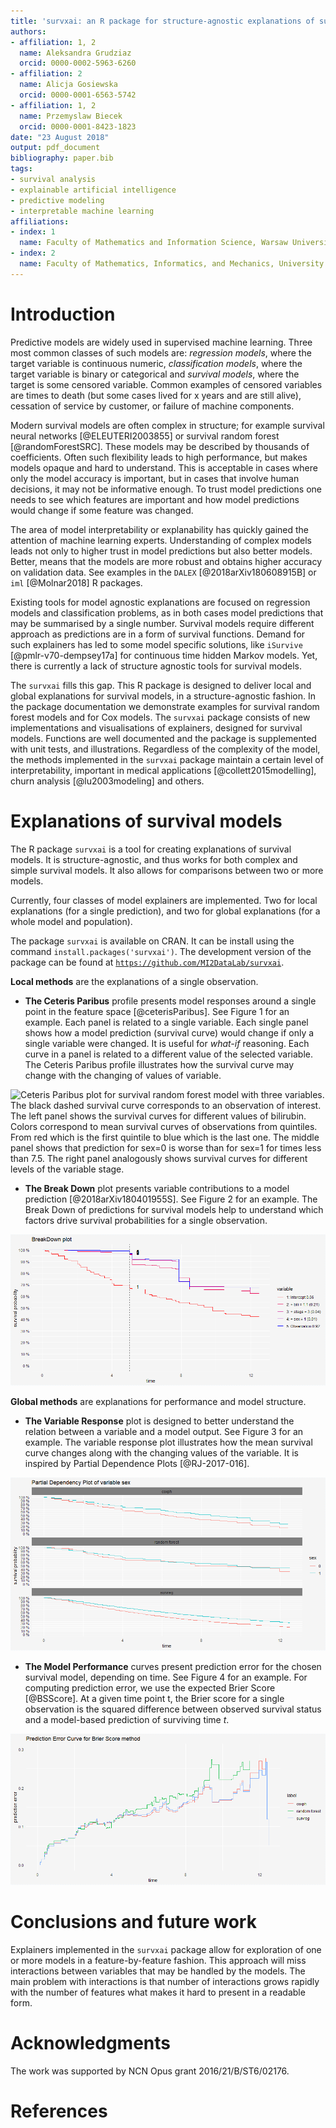 ```yaml
---
title: 'survxai: an R package for structure-agnostic explanations of survival models'
authors:
- affiliation: 1, 2
  name: Aleksandra Grudziaz
  orcid: 0000-0002-5963-6260
- affiliation: 2
  name: Alicja Gosiewska
  orcid: 0000-0001-6563-5742
- affiliation: 1, 2
  name: Przemyslaw Biecek
  orcid: 0000-0001-8423-1823
date: "23 August 2018"
output: pdf_document
bibliography: paper.bib
tags:
- survival analysis
- explainable artificial intelligence
- predictive modeling
- interpretable machine learning
affiliations:
- index: 1
  name: Faculty of Mathematics and Information Science, Warsaw University of Technology
- index: 2
  name: Faculty of Mathematics, Informatics, and Mechanics, University of Warsaw
---
```


# Introduction

<!-- A summary describing the high-level functionality and purpose of the software for a diverse, non-specialist audience-->

Predictive models are widely used in supervised machine learning. Three most common classes of such models are: *regression models*, where the target variable is continuous numeric, *classification models*, where the target variable is binary or categorical and *survival models*, where the target is some censored variable. Common examples of censored variables are times to death (but some cases lived for x years and are still alive), cessation of service by customer, or failure of machine components.

Modern survival models are often complex in structure; for example survival neural networks [@ELEUTERI2003855] or survival random forest [@randomForestSRC]. These models may be described by thousands of coefficients. Often such flexibility leads to high performance, but makes models opaque and hard to understand. This is acceptable in cases where only the model accuracy is important, but in cases that involve human decisions, it may not be informative enough. To trust model predictions one needs to see which features are important and how model predictions would change if some feature was changed.

The area of model interpretability or explanability has quickly gained the attention of machine learning experts. Understanding of complex models leads not only to higher trust in model predictions but also better models. Better, means that the models are more robust and obtains higher accuracy on validation data. See examples in the `DALEX`  [@2018arXiv180608915B] or `iml` [@Molnar2018] R packages.

Existing tools for model agnostic explanations are focused on regression models and classification problems, as in both cases model predictions that may be summarised by a single number. Survival models require different approach as predictions are in a form of survival functions. Demand for such explainers has led to some model specific solutions, like `iSurvive` [@pmlr-v70-dempsey17a] for continuous time hidden Markov models. Yet, there is currently a lack of structure agnostic tools for survival models.

The `survxai` fills this gap. This R package is designed to deliver local and global explanations for survival models, in a structure-agnostic fashion. In the package documentation we demonstrate examples for survival random forest models and for Cox models.
The `survxai` package consists of new implementations and visualisations of explainers, designed for survival models. Functions are well documented and the package is supplemented with unit tests, and illustrations.
Regardless of the complexity of the model, the methods implemented in the `survxai` package maintain a certain level of interpretability, important in medical applications [@collett2015modelling], churn analysis [@lu2003modeling] and others.


<!-- A clear statement of need that illustrates the purpose of the software-->
# Explanations of survival models
 
The R package `survxai` is a tool for creating explanations of survival models. It is structure-agnostic, and thus works for both complex and simple survival models. It also allows for comparisons between two or more models.
 
Currently, four classes of model explainers are implemented. Two for local explanations (for a single prediction), and two for global explanations (for a whole model and population).

The package `survxai` is available on CRAN. It can be install using the command `install.packages('survxai')`. The development version of the package can be found at [`https://github.com/MI2DataLab/survxai`](https://github.com/MI2DataLab/survxai).

**Local methods** are the explanations of a single observation.
 
- **The Ceteris Paribus** profile presents model responses around a single point in the feature space [@ceterisParibus]. See Figure 1 for an example. Each panel is related to a single variable. Each single panel shows how a model prediction (survival curve) would change if only a single variable were changed. It is useful for *what-if* reasoning. Each curve in a panel is related to a different value of the selected variable.
The Ceteris Paribus profile illustrates how the survival curve may change with the changing of values of variable.

![Ceteris Paribus plot for survival random forest model with three variables. The black dashed survival curve corresponds to an observation of interest. The left panel shows the survival curves for different values of bilirubin. Colors correspond to mean survival curves of observations from quintiles. From red which is the first quintile to blue which is the last one. The middle panel shows that prediction for sex=0 is worse than for sex=1 for times less than 7.5. The right panel analogously shows survival curves for different levels of the variable stage.](img/ceteris_paribus.png)

- **The Break Down** plot presents variable contributions to a model prediction [@2018arXiv180401955S]. See Figure 2 for an example. The Break Down of predictions for survival models help to understand which factors drive survival probabilities for a single observation.

![Break Down plot for survival random forest model. Variables bili and stage have the highest impact on the final prediction.](img/breakdown.png)
 
**Global methods** are explanations for performance and model structure.
 
- **The Variable Response** plot is designed to better understand the relation between a variable and a model output. See Figure 3 for an example. The variable response plot illustrates how the mean survival curve changes along with the changing values of the variable. It is inspired by Partial Dependence Plots [@RJ-2017-016].

![Variable response plots for three models and variable sex. In survival random forest, the sex variable affects model predictions in a different way than in  other models.](img/variable_response.png)
 
- **The Model Performance** curves present prediction error for the chosen survival model, depending on time. See Figure 4 for an example. For computing prediction error, we use the expected Brier Score [@BSScore]. At a given time point t, the Brier score for a single observation is the squared difference between observed survival status and a model-based prediction of surviving time $t$.

![Model performance plots for three models. In random forest model, predictions are less accurate after year 4.](img/model_performance.png)

<!-- Mentions (if applicable) of any ongoing research projects using the software or recent scholarly publications enabled by it -->

# Conclusions and future work

Explainers implemented in the `survxai` package allow for exploration of one or more models in a feature-by-feature fashion. This approach will miss interactions between variables that may be handled by the models. The main problem with interactions is that number of interactions grows rapidly with the number of features what makes it hard to present in a readable form.

# Acknowledgments

The work was supported by NCN Opus grant 2016/21/B/ST6/02176.

<!-- A list of key references including a link to the software archive -->

# References

